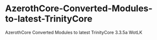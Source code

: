# AzerothCore-Converted-Modules-to-latest-TrinityCore
AzerothCore Converted Modules to latest TrinityCore 3.3.5a WotLK
